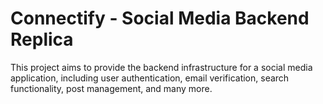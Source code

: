 # Connectify - Social Media Backend Replica

This project aims to provide the backend infrastructure for a social media application, including user authentication, email verification, search functionality, post management, and many more.
